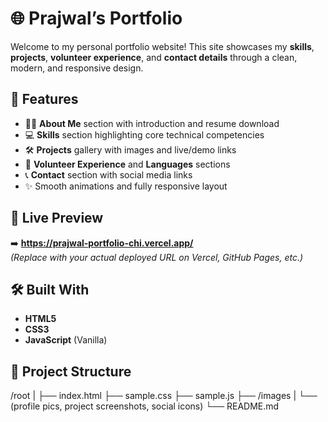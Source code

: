# 🌐 Prajwal’s Portfolio

Welcome to my personal portfolio website! This site showcases my **skills**, **projects**, **volunteer experience**, and **contact details** through a clean, modern, and responsive design.

## 🚀 Features

- 🧑‍💼 **About Me** section with introduction and resume download
- 💻 **Skills** section highlighting core technical competencies
- 🛠️ **Projects** gallery with images and live/demo links
- 🙌 **Volunteer Experience** and **Languages** sections
- 📞 **Contact** section with social media links
- ✨ Smooth animations and fully responsive layout

## 🔗 Live Preview

➡️ **https://prajwal-portfolio-chi.vercel.app/**  
*(Replace with your actual deployed URL on Vercel, GitHub Pages, etc.)*

## 🛠️ Built With

- **HTML5**
- **CSS3**
- **JavaScript** (Vanilla)

## 📁 Project Structure

/root
|
├── index.html
├── sample.css
├── sample.js
├── /images
|   └── (profile pics, project screenshots, social icons)
└── README.md
